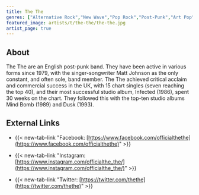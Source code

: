 ```yaml
---
title: The The
genres: ["Alternative Rock","New Wave","Pop Rock","Post-Punk","Art Pop"]
featured_image: artists/t/the-the/the-the.jpg
artist_page: true
---
```

## About

The The are an English post-punk band. They have been active in various forms since 1979, with the singer-songwriter Matt Johnson as the only constant, and often sole, band member. The The achieved critical acclaim and commercial success in the UK, with 15 chart singles (seven reaching the top 40), and their most successful studio album, Infected (1986), spent 30 weeks on the chart. They followed this with the top-ten studio albums Mind Bomb (1989) and Dusk (1993).



## External Links

- {{< new-tab-link "Facebook: [https://www.facebook.com/officialthethe](https://www.facebook.com/officialthethe)" >}}

- {{< new-tab-link "Instagram: [https://www.instagram.com/officialthe_the/](https://www.instagram.com/officialthe_the/)" >}}

- {{< new-tab-link "Twitter: [https://twitter.com/thethe](https://twitter.com/thethe)" >}}


